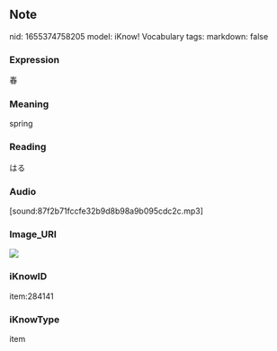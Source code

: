 ## Note
nid: 1655374758205
model: iKnow! Vocabulary
tags: 
markdown: false

### Expression
春

### Meaning
spring

### Reading
はる

### Audio
[sound:87f2b71fccfe32b9d8b98a9b095cdc2c.mp3]

### Image_URI
<img src="359f6dadf32f35b9d482b0a88cd110d6.jpg">

### iKnowID
item:284141

### iKnowType
item
